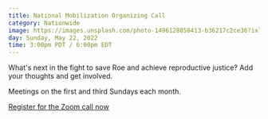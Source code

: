 ```yaml
---
title: National Mobilization Organizing Call
category: Nationwide
image: https://images.unsplash.com/photo-1496128858413-b36217c2ce36?ixlib=rb-1.2.1&ixid=eyJhcHBfaWQiOjEyMDd9&auto=format&fit=crop&w=1679&q=80
day: Sunday, May 22, 2022
time: 3:00pm PDT / 6:00pm EDT
---
```


What's next in the fight to save Roe and achieve reproductive justice? Add your thoughts and get involved.

Meetings on the first and third Sundays each month.

[Register for the Zoom call now](https://tinyurl.com/NRWmay2022)
